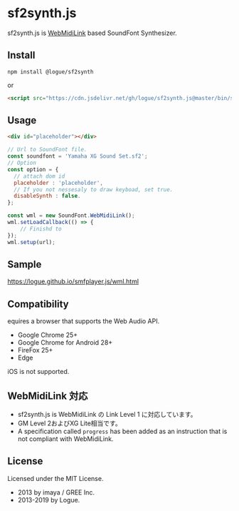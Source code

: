 # sf2synth.js

sf2synth.js is [WebMidiLink](http://www.g200kg.com/en/docs/webmidilink/) based SoundFont Synthesizer.

## Install

```
npm install @logue/sf2synth
```

or

```html
<script src="https://cdn.jsdelivr.net/gh/logue/sf2synth.js@master/bin/sf2synth.min.js"></script>
```

## Usage

```html
<div id="placeholder"></div>
```

```js
// Url to SoundFont file.
const soundfont = 'Yamaha XG Sound Set.sf2';
// Option
const option = {
  // attach dom id
  placeholder : 'placeholder',
  // If you not nessesaly to draw keyboad, set true.
  disableSynth : false.
};

const wml = new SoundFont.WebMidiLink();
wml.setLoadCallback(() => {
    // Finishd to 
});
wml.setup(url);
```

## Sample

<https://logue.github.io/smfplayer.js/wml.html>

## Compatibility

equires a browser that supports the Web Audio API.

- Google Chrome 25+
- Google Chrome for Android 28+
- FireFox 25+
- Edge

iOS is not supported.

## WebMidiLink 対応

* sf2synth.js is WebMidiLink の Link Level 1 に対応しています。
* GM Level 2およびXG Lite相当です。
* A specification called `progress` has been added as an instruction that is not compliant with WebMidiLink.

## License

Licensed under the MIT License.

* 2013      by imaya / GREE Inc.
* 2013-2019 by Logue.
